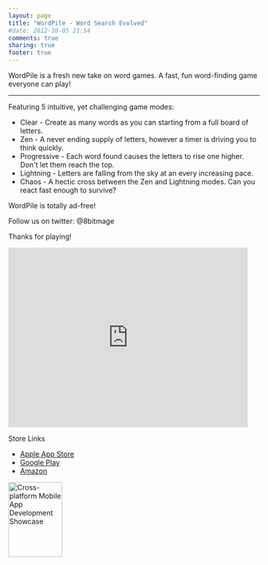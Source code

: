 ```yaml
---
layout: page
title: "WordPile - Word Search Evolved"
#date: 2012-10-05 21:54
comments: true
sharing: true
footer: true
---
```


WordPile is a fresh new take on word games. A fast, fun word-finding game everyone can play!

---

Featuring 5 intuitive, yet challenging game modes:

- Clear - Create as many words as you can starting from a full board of letters.
- Zen - A never ending supply of letters, however a timer is driving you to think quickly.
- Progressive - Each word found causes the letters to rise one higher. Don't let them reach the top.
- Lightning - Letters are falling from the sky at an every increasing pace.
- Chaos - A hectic cross between the Zen and Lightning modes. Can you react fast enough to survive?

WordPile is totally ad-free!

Follow us on twitter: @8bitmage

Thanks for playing!




<iframe width="480" height="360" src="http://www.youtube.com/embed/-CS5FwLRdso" frameborder="0" allowfullscreen></iframe>


Store Links

* [Apple App Store](http://itunes.apple.com/app/wordpile/id541447454)
* [Google Play](https://play.google.com/store/apps/details?id=com.eightbitmage.wordpile)
* [Amazon](http://www.amazon.com/8-Bit-Mage-Software-Word-Pile/dp/B008J1337O)


<a title="Corona SDK - Cross-platform Mobile Application Development" href="http://www.coronalabs.com/"><img src="http://www.coronalabs.com/images/showcase/Built_with_Corona_SM.png" border="0" alt="Cross-platform Mobile App Development Showcase" width="108" height="150" /></a>


